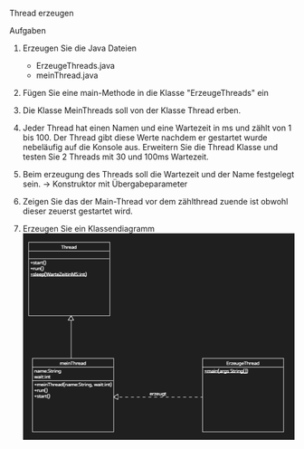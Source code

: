 Thread erzeugen


Aufgaben 
1. Erzeugen Sie die Java Dateien 
    - ErzeugeThreads.java
    - meinThread.java

2. Fügen Sie eine main-Methode in die Klasse "ErzeugeThreads" ein 

3. Die Klasse MeinThreads soll von der Klasse Thread erben.

4. Jeder Thread hat einen Namen und eine Wartezeit in ms und zählt von 1 bis 100. Der Thread gibt diese Werte nachdem er gestartet wurde nebeläufig  auf die Konsole aus.
    Erweitern Sie die Thread Klasse und testen Sie 2 Threads mit 30 und 100ms Wartezeit.

5. Beim erzeugung des Threads soll die Wartezeit und der Name festgelegt sein. -> Konstruktor mit Übergabeparameter

6. Zeigen Sie das der Main-Thread vor dem zählthread zuende ist obwohl dieser zeuerst gestartet wird.

7. Erzeugen Sie ein Klassendiagramm
![Alt text](image-1.png)

